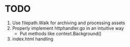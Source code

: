 # TODO

1. Use filepath.Walk for archiving and processing assets
1. Properly implement httphandler.go in an intuitive way
    - Put methods like context.Background()
1. index.html handling